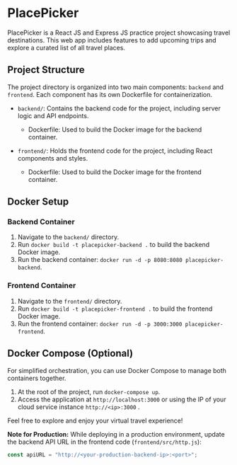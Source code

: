 # PlacePicker

PlacePicker is a React JS and Express JS practice project showcasing travel destinations. This web app includes features to add upcoming trips and explore a curated list of all travel places.

## Project Structure

The project directory is organized into two main components: `backend` and `frontend`. Each component has its own Dockerfile for containerization.

- `backend/`: Contains the backend code for the project, including server logic and API endpoints.

  - Dockerfile: Used to build the Docker image for the backend container.

- `frontend/`: Holds the frontend code for the project, including React components and styles.
  - Dockerfile: Used to build the Docker image for the frontend container.

## Docker Setup

### Backend Container

1. Navigate to the `backend/` directory.
2. Run `docker build -t placepicker-backend .` to build the backend Docker image.
3. Run the backend container: `docker run -d -p 8080:8080 placepicker-backend`.

### Frontend Container

1. Navigate to the `frontend/` directory.
2. Run `docker build -t placepicker-frontend .` to build the frontend Docker image.
3. Run the frontend container: `docker run -d -p 3000:3000 placepicker-frontend`.

## Docker Compose (Optional)

For simplified orchestration, you can use Docker Compose to manage both containers together.

1. At the root of the project, run `docker-compose up`.
2. Access the application at `http://localhost:3000` or using the IP of your cloud service instance `http://<ip>:3000` .

Feel free to explore and enjoy your virtual travel experience!

**Note for Production:**
While deploying in a production environment, update the backend API URL in the frontend code (`frontend/src/http.js`):

```javascript
const apiURL = "http://<your-production-backend-ip>:<port>";
```
